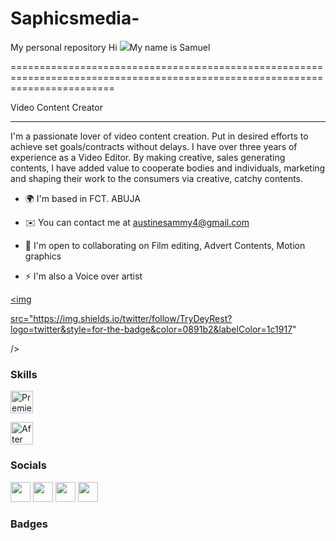 # Saphicsmedia-
My personal repository 
Hi ![](https://user-images.githubusercontent.com/18350557/176309783-0785949b-9127-417c-8b55-ab5a4333674e.gif)My name is Samuel

==============================================================================================================================

Video Content Creator

---------------------

I'm a passionate lover of video content creation. Put in desired efforts to achieve set goals/contracts without delays. I have over three years of experience as a Video Editor. By making creative, sales generating contents, I have added value to cooperate bodies and individuals, marketing and shaping their work to the consumers via creative, catchy contents.

* 🌍  I'm based in FCT. ABUJA

* ✉️  You can contact me at [austinesammy4@gmail.com](mailto:austinesammy4@gmail.com)

* 🤝  I'm open to collaborating on Film editing, Advert Contents, Motion graphics

* ⚡  I'm also a Voice over artist

<a href="https://www.twitter.com/TryDeyRest" target="_blank" rel="noreferrer"><img

src="https://img.shields.io/twitter/follow/TryDeyRest?logo=twitter&style=for-the-badge&color=0891b2&labelColor=1c1917"

/></a>

### Skills

<p align="left">

<a href="https://www.adobe.com/uk/products/premiere.html" target="_blank" rel="noreferrer"><img src="https://raw.githubusercontent.com/danielcranney/readme-generator/main/public/icons/skills/premierepro-colored.svg" width="36" height="36" alt="Premiere Pro" /></a>

<a href="https://www.adobe.com/uk/products/aftereffects.html" target="_blank" rel="noreferrer"><img src="https://raw.githubusercontent.com/danielcranney/readme-generator/main/public/icons/skills/aftereffects-colored.svg" width="36" height="36" alt="After Effects" /></a>

</p>

### Socials

<p align="left"> <a href="https://www.facebook.com/samuel.inalegwu.augustine" target="_blank" rel="noreferrer"><img src="https://raw.githubusercontent.com/danielcranney/readme-generator/main/public/icons/socials/facebook.svg" width="32" height="32" /></a> <a href="https://www.linkedin.com/in/samuelaugustineinalegwu " target="_blank" rel="noreferrer"><img src="https://raw.githubusercontent.com/danielcranney/readme-generator/main/public/icons/socials/linkedin.svg" width="32" height="32" /></a> <a href="https://www.twitter.com/TryDeyRest" target="_blank" rel="noreferrer"><img src="https://raw.githubusercontent.com/danielcranney/readme-generator/main/public/icons/socials/twitter.svg" width="32" height="32" /></a> <a href="https://www.youtube.com/c/SaphicsmediaProductions " target="_blank" rel="noreferrer"><img src="https://raw.githubusercontent.com/danielcranney/readme-generator/main/public/icons/socials/youtube.svg" width="32" height="32" /></a></p>

### Badges
